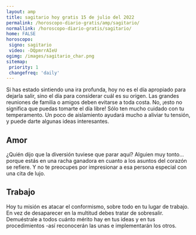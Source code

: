 ```yaml
---
layout: amp
title: sagitario hoy gratis 15 de julio del 2022 
permalink: /horoscopo-diario-gratis/amp/sagitario/
normallink: /horoscopo-diario-gratis/sagitario/
home: FALSE
horoscopo:
 signo: sagitario
 video: -DQpmrrAIeU
ogimg: /images/sagitario_char.png
sitemap:
 priority: 1
 changefreq: 'daily'
---
```



Si has estado sintiendo una ira profunda, hoy no es el día apropiado para dejarla salir, sino el día para considerar cuál es su origen. Las grandes reuniones de familia o amigos deben evitarse a toda costa. No, ¡esto no significa que puedas tomarte el día libre! Sólo ten mucho cuidado con tu temperamento. Un poco de aislamiento ayudará mucho a aliviar tu tensión, y puede darte algunas ideas interesantes.

## Amor

¿Quién dijo que la diversión tuviese que parar aquí? Alguien muy tonto... porque estás en una racha ganadora en cuanto a los asuntos del corazón se refiere. Y no te preocupes por impresionar a esa persona especial con una cita de lujo.

## Trabajo

Hoy tu misión es atacar el conformismo, sobre todo en tu lugar de trabajo. En vez de desaparecer en la multitud debes tratar de sobresalir. Demuéstrale a todos cuánto mérito hay en tus ideas y en tus procedimientos -así reconocerán las unas e implementarán los otros.